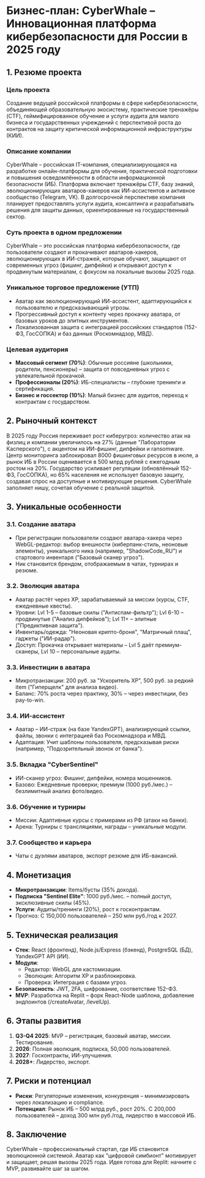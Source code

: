 # Бизнес-план: CyberWhale – Инновационная платформа кибербезопасности для России в 2025 году

## 1. Резюме проекта

### Цель проекта
Создание ведущей российской платформы в сфере кибербезопасности, объединяющей образовательную экосистему, практические тренажёры (CTF), геймифицированное обучение и услуги аудита для малого бизнеса и государственных учреждений с перспективой роста до контрактов на защиту критической информационной инфраструктуры (КИИ).

### Описание компании
CyberWhale – российская IT-компания, специализирующаяся на разработке онлайн-платформы для обучения, практической подготовки и повышения осведомлённости в области информационной безопасности (ИБ). Платформа включает тренажёры CTF, базу знаний, эволюционирующих аватаров-хакеров как ИИ-ассистентов и активное сообщество (Telegram, VK). В долгосрочной перспективе компания планирует предоставлять услуги аудита, консалтинга и разрабатывать решения для защиты данных, ориентированные на государственный сектор.

### Суть проекта в одном предложении
CyberWhale – это российская платформа кибербезопасности, где пользователи создают и прокачивают аватаров-хакеров, эволюционирующих в ИИ-стражей, которые обучают, защищают от современных угроз (фишинг, дипфейки) и открывают доступ к продвинутым материалам, с фокусом на локальные вызовы 2025 года.

### Уникальное торговое предложение (УТП)
- Аватар как эволюционирующий ИИ-ассистент, адаптирующийся к пользователю и предсказывающий угрозы.
- Прогрессивный доступ к контенту через прокачку аватара, от базовых уроков до элитных инструментов.
- Локализованная защита с интеграцией российских стандартов (152-ФЗ, ГосСОПКА) и баз данных (Роскомнадзор, МВД).

### Целевая аудитория
- **Массовый сегмент (70%)**: Обычные россияне (школьники, родители, пенсионеры) – защита от повседневных угроз с увлекательной прокачкой.
- **Профессионалы (20%)**: ИБ-специалисты – глубокие тренинги и сертификация.
- **Бизнес и госсектор (10%)**: Малый бизнес для аудитов, переход к контрактам с государством.

## 2. Рыночный контекст

В 2025 году Россия переживает рост киберугроз: количество атак на физлиц и компании увеличилось на 27% (данные "Лаборатории Касперского"), с акцентом на ИИ-фишинг, дипфейки и ransomware. Центр мониторинга заблокировал 8000 фишинговых ресурсов в июле, а рынок ИБ в России оценивается в 500 млрд рублей с ежегодным ростом на 20%. Государство усиливает регуляции (обновлённый 152-ФЗ, ГосСОПКА), но 65% населения не использует базовую защиту, создавая спрос на доступные и мотивирующие решения. CyberWhale заполняет нишу, сочетая обучение с реальной защитой.

## 3. Уникальные особенности

### 3.1. Создание аватара
- При регистрации пользователи создают аватара-хакера через WebGL-редактор: выбор внешности (киберпанк-стиль, неоновые элементы), уникального ника (например, "ShadowCode_RU") и стартового инвентаря ("Базовый сканер угроз").
- Ник становится брендом, отображаемым в чатах, турнирах и резюме.

### 3.2. Эволюция аватара
- Аватар растёт через XP, зарабатываемый за миссии (курсы, CTF, ежедневные квесты).
- Уровни: Lvl 1-5 – базовые скилы ("Антиспам-фильтр"); Lvl 6-10 – продвинутые ("Анализ дипфейков"); Lvl 11+ – элитные ("Предиктивная защита").
- Инвентарь/одежда: "Неоновая крипто-броня", "Матричный плащ", гаджеты ("ИИ-радар").
- Доступ: Прокачка открывает материалы – Lvl 5 даёт премиум-сканеры, Lvl 10 – персональные аудиты.

### 3.3. Инвестиции в аватара
- Микротранзакции: 200 руб. за "Ускоритель XP", 500 руб. за редкий item ("Гиперщелк" для анализа видео).
- Баланс: 70% роста через практику, 30% – через инвестиции, без pay-to-win.

### 3.4. ИИ-ассистент
- Аватар – ИИ-страж (на базе YandexGPT), анализирующий ссылки, файлы, звонки с интеграцией баз Роскомнадзора и МВД.
- Адаптация: Учит шаблоны пользователя, предсказывая риски (например, "Подозрительный звонок от банка").

### 3.5. Вкладка "CyberSentinel"
- ИИ-сканер угроз: Фишинг, дипфейки, номера мошенников.
- Базово: Ежедневные проверки; премиум (1000 руб./мес.) – безлимитный анализ фото/видео.

### 3.6. Обучение и турниры
- Миссии: Адаптивные курсы с примерами из РФ (атаки на банки).
- Арена: Турниры с трансляциями, награды – уникальные модули.

### 3.7. Сообщество и карьера
- Чаты с дуэлями аватаров, экспорт резюме для ИБ-вакансий.

## 4. Монетизация

- **Микротранзакции**: Items/бусты (35% дохода).
- **Подписка "Sentinel Elite"**: 1000 руб./мес. – полный доступ, эксклюзивные скилы (45%).
- **Услуги**: Аудиты/тренинги (20%), рост к госконтрактам.
- Прогноз: С 150,000 пользователей – 250 млн руб./год к 2027.

## 5. Техническая реализация

- **Стек**: React (фронтенд), Node.js/Express (бэкенд), PostgreSQL (БД), YandexGPT API (ИИ).
- **Модули**:
  - Редактор: WebGL для кастомизации.
  - Эволюция: Алгоритм XP и разблокировка.
  - Проверка: Интеграция с базами угроз.
- **Безопасность**: JWT, 2FA, шифрование, соответствие 152-ФЗ.
- **MVP**: Разработка на Replit – форк React-Node шаблона, добавление эндпоинтов (/createAvatar, /levelUp).

## 6. Этапы развития

1. **Q3-Q4 2025**: MVP – регистрация, базовый аватар, миссии. Тестирование.
2. **2026**: Полная эволюция, подписка, 50,000 пользователей.
3. **2027**: Госконтракты, ИИ-улучшения.
4. **2028+**: Лидерство, экспорт.

## 7. Риски и потенциал

- **Риски**: Регуляторные изменения, конкуренция – минимизировать через локализацию и compliance.
- **Потенциал**: Рынок ИБ – 500 млрд руб., рост 20%. С 200,000 пользователей – доход 300 млн руб./год, лидерство в массовой ИБ.

## 8. Заключение

CyberWhale – профессиональный стартап, где ИБ становится эволюционной системой. Аватар как "цифровой симбионт" мотивирует и защищает, решая вызовы 2025 года. Идея готова для Replit: начните с MVP, развивайте шаг за шагом.